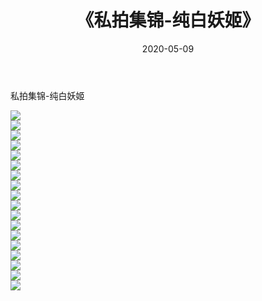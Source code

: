 ﻿---
layout: post
title:  《私拍集锦-纯白妖姬》
date:   2020-05-09
img: http://imgx.orgx.ga/漏D/网络美图/2020/私拍集锦-纯白妖姬/000.jpg
categories: [美女, 清纯, 唯美]
---

私拍集锦-纯白妖姬

  ![](http://imgx.orgx.ga/漏D/网络美图/2020/私拍集锦-纯白妖姬/001.jpg) <br> ![](http://imgx.orgx.ga/漏D/网络美图/2020/私拍集锦-纯白妖姬/002.jpg) <br> ![](http://imgx.orgx.ga/漏D/网络美图/2020/私拍集锦-纯白妖姬/003.jpg) <br> ![](http://imgx.orgx.ga/漏D/网络美图/2020/私拍集锦-纯白妖姬/004.jpg) <br> ![](http://imgx.orgx.ga/漏D/网络美图/2020/私拍集锦-纯白妖姬/005.jpg) <br> ![](http://imgx.orgx.ga/漏D/网络美图/2020/私拍集锦-纯白妖姬/006.jpg) <br> ![](http://imgx.orgx.ga/漏D/网络美图/2020/私拍集锦-纯白妖姬/007.jpg) <br> ![](http://imgx.orgx.ga/漏D/网络美图/2020/私拍集锦-纯白妖姬/008.jpg) <br> ![](http://imgx.orgx.ga/漏D/网络美图/2020/私拍集锦-纯白妖姬/009.jpg) <br> ![](http://imgx.orgx.ga/漏D/网络美图/2020/私拍集锦-纯白妖姬/010.jpg) <br> ![](http://imgx.orgx.ga/漏D/网络美图/2020/私拍集锦-纯白妖姬/011.jpg) <br> ![](http://imgx.orgx.ga/漏D/网络美图/2020/私拍集锦-纯白妖姬/012.jpg) <br> ![](http://imgx.orgx.ga/漏D/网络美图/2020/私拍集锦-纯白妖姬/013.jpg) <br> ![](http://imgx.orgx.ga/漏D/网络美图/2020/私拍集锦-纯白妖姬/014.jpg) <br> ![](http://imgx.orgx.ga/漏D/网络美图/2020/私拍集锦-纯白妖姬/015.jpg) <br> ![](http://imgx.orgx.ga/漏D/网络美图/2020/私拍集锦-纯白妖姬/016.jpg) <br> ![](http://imgx.orgx.ga/漏D/网络美图/2020/私拍集锦-纯白妖姬/017.jpg) <br> ![](http://imgx.orgx.ga/漏D/网络美图/2020/私拍集锦-纯白妖姬/018.jpg) <br>